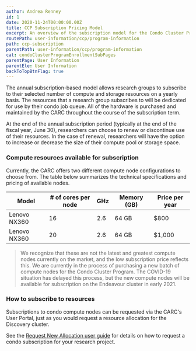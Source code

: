 ```yaml
---
author: Andrea Renney
id: 1
date: 2020-11-24T00:00:00.00Z
title: CCP Subscription Pricing Model
excerpt: An overview of the subscription model for the Condo Cluster Program (CCP).
routePath: user-information/ccp/program-information
path: ccp-subscription
parentPath: user-information/ccp/program-information
cat: condoClusterProgramEnrollmentSubPages
parentPage: User Information
parentEle: User Information
backToTopBtnFlag: true
---
```


The annual subscription-based model allows research groups to subscribe to their selected number of compute and storage resources on a yearly basis. The resources that a research group subscribes to will be dedicated for use by their condo job queue. All of the hardware is purchased and maintained by the CARC throughout the course of the subscription term.

At the end of the annual subscription period (typically at the end of the fiscal year, June 30), researchers can choose to renew or discontinue use of their resources. In the case of renewal, researchers will have the option to increase or decrease the size of their compute pool or storage space. 

### Compute resources available for subscription

Currently, the CARC offers two different compute node configurations to choose from. The table below summarizes the technical specifications and pricing of available nodes.

| Model | # of cores per node | GHz | Memory (GB) | Price per year |
|-|-|-|-|-|
| Lenovo NX360 | 16 | 2.6 | 64 GB | $800 |
| Lenovo NX360 | 20 | 2.6 | 64 GB | $1,000 |

> We recognize that these are not the latest and greatest compute nodes currently on the market, and the low subscription price reflects this. We are currently in the process of purchasing a new batch of compute nodes for the Condo Cluster Program. The COVID-19 situation has delayed this process, but the new compute nodes will be available for subscription on the Endeavour cluster in early 2021. 

### How to subscribe to resources

Subscriptions to condo compute nodes can be requested via the CARC's User Portal, just as you would request a resource allocation for the Discovery cluster.

See the [Request New Allocation user guide](/user-information/user-guides/research-computing-user-portal/request-new-allocation) for details on how to request a condo subscription for your research project.